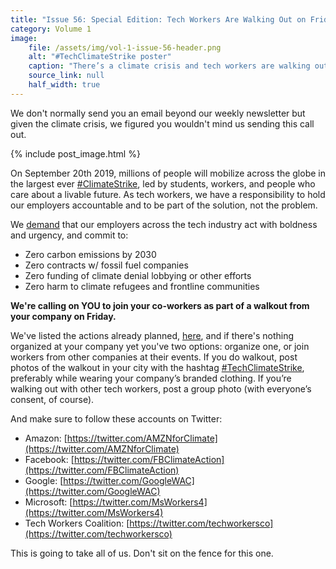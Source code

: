 ```yaml
---
title: "Issue 56: Special Edition: Tech Workers Are Walking Out on Friday for the Global Climate Strike. Join them."
category: Volume 1
image:
    file: /assets/img/vol-1-issue-56-header.png
    alt: "#TechClimateStrike poster"
    caption: "There’s a climate crisis and tech workers are walking out"
    source_link: null
    half_width: true
---
```


<!-- Content imported from: https://mailchi.mp/dfe08d1885d3/special-edition-tech-workers-are-walking-out-on-friday-for-the-global-climate-strike-join-them?e=dbff030191 -->

We don't normally send you an email beyond our weekly newsletter but given the climate crisis, we figured you wouldn't mind us sending this call out.

<!--excerpt-->

{% include post_image.html %}

On September 20th 2019, millions of people will mobilize across the globe in the largest ever [#ClimateStrike](https://twitter.com/search?q=%23ClimateStrike&src=typed_query), led by students, workers, and people who care about a livable future. As tech workers, we have a responsibility to hold our employers accountable and to be part of the solution, not the problem.

We [demand](https://techworkerscoalition.org/climate-strike/) that our employers across the tech industry act with boldness and urgency, and commit to:

*   Zero carbon emissions by 2030
*   Zero contracts w/ fossil fuel companies
*   Zero funding of climate denial lobbying or other efforts
*   Zero harm to climate refugees and frontline communities

**We're calling on YOU to join your co-workers as part of a walkout from your company on Friday.**

We've listed the actions already planned, [here](https://docs.google.com/spreadsheets/d/1ThY98n11LVFV_26P9nmEbvUjvMXwa671nK1gOBPf7mM/edit), and if there's nothing organized at your company yet you've two options: organize one, or join workers from other companies at their events. If you do walkout, post photos of the walkout in your city with the hashtag [#TechClimateStrike](https://twitter.com/search?q=%23TechClimateStrike&src=typed_query), preferably while wearing your company’s branded clothing. If you’re walking out with other tech workers, post a group photo (with everyone’s consent, of course).

And make sure to follow these accounts on Twitter:

*   Amazon: [https://twitter.com/AMZNforClimate](https://twitter.com/AMZNforClimate)
*   Facebook: [https://twitter.com/FBClimateAction](https://twitter.com/FBClimateAction)
*   Google: [https://twitter.com/GoogleWAC](https://twitter.com/GoogleWAC)
*   Microsoft: [https://twitter.com/MsWorkers4](https://twitter.com/MsWorkers4)
*   Tech Workers Coalition: [https://twitter.com/techworkersco](https://twitter.com/techworkersco)

This is going to take all of us. Don't sit on the fence for this one.
